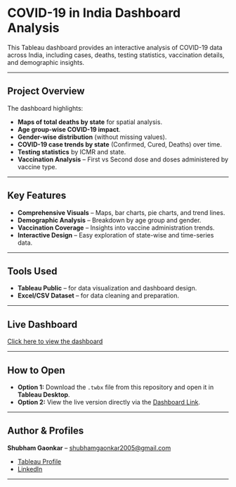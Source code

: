 # COVID-19 in India Dashboard Analysis

This Tableau dashboard provides an interactive analysis of COVID-19 data across India, including cases, deaths, testing statistics, vaccination details, and demographic insights.

---

## Project Overview
The dashboard highlights:
- **Maps of total deaths by state** for spatial analysis.
- **Age group-wise COVID-19 impact**.
- **Gender-wise distribution** (without missing values).
- **COVID-19 case trends by state** (Confirmed, Cured, Deaths) over time.
- **Testing statistics** by ICMR and state.
- **Vaccination Analysis** – First vs Second dose and doses administered by vaccine type.

---

## Key Features
- **Comprehensive Visuals** – Maps, bar charts, pie charts, and trend lines.
- **Demographic Analysis** – Breakdown by age group and gender.
- **Vaccination Coverage** – Insights into vaccine administration trends.
- **Interactive Design** – Easy exploration of state-wise and time-series data.

---

## Tools Used
- **Tableau Public** – for data visualization and dashboard design.
- **Excel/CSV Dataset** – for data cleaning and preparation.

---

## Live Dashboard
[Click here to view the dashboard](https://public.tableau.com/app/profile/shubham.gaonkar/viz/COVID-19ININDIADASHBOARDANALYSIS_17541987736440/COVID-19ININDIADASHBOARDANALYSIS)

---

## How to Open
- **Option 1:** Download the `.twbx` file from this repository and open it in **Tableau Desktop**.  
- **Option 2:** View the live version directly via the [Dashboard Link](https://public.tableau.com/app/profile/shubham.gaonkar/viz/COVID-19ININDIADASHBOARDANALYSIS_17541987736440/COVID-19ININDIADASHBOARDANALYSIS).

---

## Author & Profiles
**Shubham Gaonkar** – shubhamgaonkar2005@gmail.com  
- [Tableau Profile](https://public.tableau.com/app/profile/shubham.gaonkar)  
- [LinkedIn](https://www.linkedin.com/in/shubhamgaonkar2005)

---
